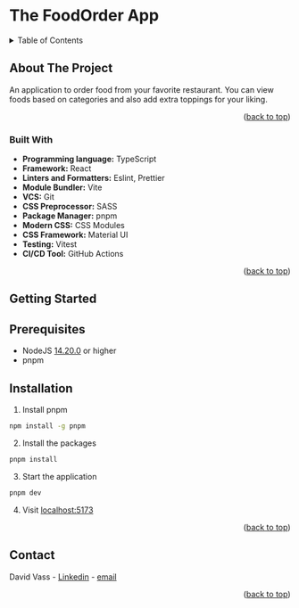 <a name="readme-top"></a>
# The FoodOrder App

<!-- TABLE OF CONTENTS -->
<details>
  <summary>Table of Contents</summary>
  <ol>
    <li>
      <a href="#about-the-project">About The Project</a>
      <ul>
        <li><a href="#built-with">Built With</a></li>
      </ul>
    </li>
    <li>
      <a href="#getting-started">Getting Started</a>
      <ul>
        <li><a href="#prerequisites">Prerequisites</a></li>
        <li><a href="#installation">Installation</a></li>
      </ul>
    </li>
    <li><a href="#contact">Contact</a></li>
  </ol>
</details>

<!-- ABOUT THE PROJECT -->

## About The Project

<a name="about-the-project"></a>

An application to order food from your favorite  restaurant. 
You can view foods based on categories and also add extra toppings for your liking.

<p align="right">(<a href="#readme-top">back to top</a>)</p>

### Built With

<a name="built-with"></a>

* **Programming language:** TypeScript
* **Framework:** React
* **Linters and Formatters:** Eslint, Prettier
* **Module Bundler:** Vite
* **VCS:** Git
* **CSS Preprocessor:** SASS
* **Package Manager:** pnpm
* **Modern CSS:** CSS Modules
* **CSS Framework:** Material UI
* **Testing:** Vitest
* **CI/CD Tool:** GitHub Actions

<p align="right">(<a href="#readme-top">back to top</a>)</p>

## Getting Started

<a name="getting-started"></a>

## Prerequisites

<a name="prerequisites"></a>

* NodeJS [14.20.0](https://nodejs.org/download/release/v14.20.0/) or higher
* pnpm

## Installation

<a name="installation"></a>
1. Install pnpm
```sh
npm install -g pnpm
```
2. Install the packages
```sh
pnpm install
```
3. Start the application
```sh
pnpm dev
```
4. Visit [localhost:5173](http://localhost:5173)

<p align="right">(<a href="#readme-top">back to top</a>)</p>

## Contact

<a name="contact"></a>

David Vass - [Linkedin](https://www.linkedin.com/in/d%C3%A1vid-vass-aa716b1b6/) - [email](mailto:david19940607@gmail.com)

<p align="right">(<a href="#readme-top">back to top</a>)</p>